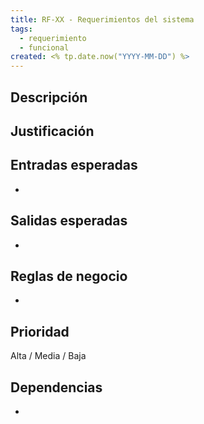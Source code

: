 ```yaml
---
title: RF-XX - Requerimientos del sistema
tags:
  - requerimiento
  - funcional
created: <% tp.date.now("YYYY-MM-DD") %>
---
```


## Descripción

<!-- Describa qué debe hacer el sistema -->

## Justificación

<!-- Por qué es necesario este requerimiento -->

## Entradas esperadas

- 

## Salidas esperadas

- 

## Reglas de negocio

- 

## Prioridad

Alta / Media / Baja

## Dependencias

- 
